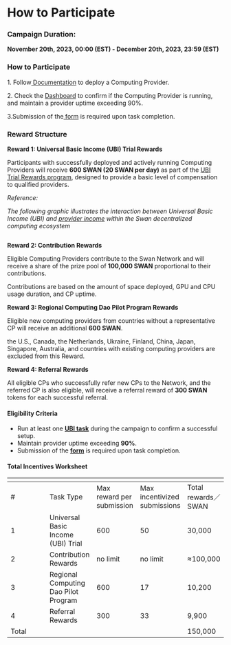 # How to Participate

### **Campaign Duration:**

**November 20th, 2023, 00:00 (EST) - December 20th, 2023, 23:59 (EST)**

### How to Participate

1\. Follow[ Documentation](https://docs.lagrangedao.org/lagrange-dao/computing) to deploy a Computing Provider.

2\. Check the [Dashboard](https://provider.lagrangedao.org/provider-status) to confirm if the Computing Provider is running, and maintain a provider uptime exceeding 90%.

3.Submission of the[ form](https://docs.google.com/forms/d/e/1FAIpQLSeTDXjTGmPB7MuSGJJZMO2Ctk12VAoYU6aTmLeFR0jeW5M-zw/viewform) is required upon task completion.

### Reward Structure

**Reward 1: Universal Basic Income (UBI) Trial Rewards**

Participants with successfully deployed and actively running Computing Providers will receive **600 SWAN (20 SWAN per day)** as part of the [UBI Trial Rewards program](https://docs.filswan.com/getting-started/protocol-stack/economic-system/universal-basic-income-ubi), designed to provide a basic level of compensation to qualified providers.

_Reference:_

_The following graphic illustrates the interaction between Universal Basic Income (UBI) and_ [_provider income_](https://docs.filswan.com/getting-started/protocol-stack/economic-system/swan-provider-income) _within the Swan decentralized computing ecosystem_

<figure><img src="https://lh7-us.googleusercontent.com/bAvHC3ra-5NR4MZI0kAGNkdXjZgJUfYS8RHZq54aZeVKaV7-WaIdSzNL7R4Wu1PjSuSWiXw7dlMlSTcEoN6RZ98YXyjLefOF25hUPf2wLWo0yNGTZzaprv7FKuiSbVpuL2epmGmU89K1DqnQ0xIFNpw" alt=""><figcaption></figcaption></figure>

**Reward 2: Contribution Rewards**

Eligible Computing Providers contribute to the Swan Network and will receive a share of the prize pool of **100,000 SWAN** proportional to their contributions.

Contributions are based on the amount of space deployed, GPU and CPU usage duration, and CP uptime.

**Reward 3: Regional Computing Dao Pilot Program Rewards**

Eligible new computing providers from countries without a representative CP will receive an additional **600 SWAN**.

the U.S., Canada, the Netherlands, Ukraine, Finland, China, Japan, Singapore, Australia, and countries with existing computing providers are excluded from this Reward.

**Reward 4: Referral Rewards**

All eligible CPs who successfully refer new CPs to the Network, and the referred CP is also eligible, will receive a referral reward of **300 SWAN** tokens for each successful referral.

#### Eligibility Criteria

* Run at least one [**UBI task**](../../orchestrator/as-a-computing-provider/fcp-fog-computing-provider/faq.md) during the campaign to confirm a successful setup.
* Maintain provider uptime exceeding **90%**.
* Submission of the [**form**](https://docs.google.com/forms/d/e/1FAIpQLSeTDXjTGmPB7MuSGJJZMO2Ctk12VAoYU6aTmLeFR0jeW5M-zw/viewform) is required upon task completion.

#### Total Incentives Worksheet

<table data-header-hidden><thead><tr><th width="80"></th><th></th><th></th><th></th><th></th></tr></thead><tbody><tr><td>#</td><td>Task Type</td><td>Max reward per submission</td><td>Max incentivized submissions</td><td>Total rewards／SWAN</td></tr><tr><td>1</td><td>Universal Basic Income (UBI) Trial</td><td>600</td><td>50</td><td>30,000</td></tr><tr><td>2</td><td>Contribution Rewards</td><td>no limit</td><td>no limit</td><td>≈100,000</td></tr><tr><td>3</td><td>Regional Computing Dao Pilot Program</td><td>600</td><td>17</td><td>10,200</td></tr><tr><td>4</td><td>Referral Rewards</td><td>300</td><td>33</td><td>9,900</td></tr><tr><td>Total</td><td><br></td><td><br></td><td><br></td><td>150,000</td></tr></tbody></table>
